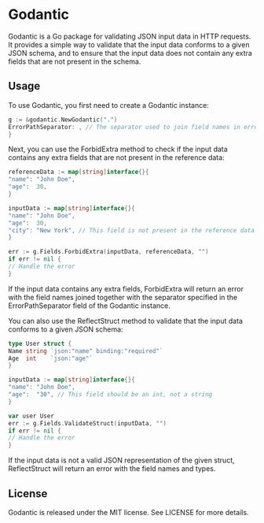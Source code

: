 # Godantic
Godantic is a Go package for validating JSON input data in HTTP requests. It provides a simple way to validate that the input data conforms to a given JSON schema, and to ensure that the input data does not contain any extra fields that are not present in the schema.

## Usage
To use Godantic, you first need to create a Godantic instance:

```Go
g := &godantic.NewGodantic(".")
ErrorPathSeparator: , // The separator used to join field names in error messages
}
```
Next, you can use the ForbidExtra method to check if the input data contains any extra fields that are not present in the reference data:

```Go
referenceData := map[string]interface{}{
"name": "John Doe",
"age":  30,
}

inputData := map[string]interface{}{
"name": "John Doe",
"age":  30,
"city": "New York", // This field is not present in the reference data
}

err := g.Fields.ForbidExtra(inputData, referenceData, "")
if err != nil {
// Handle the error
}

```

If the input data contains any extra fields, ForbidExtra will return an error with the field names joined together with the separator specified in the ErrorPathSeparator field of the Godantic instance.

You can also use the ReflectStruct method to validate that the input data conforms to a given JSON schema:

```Go
type User struct {
Name string `json:"name" binding:"required"`
Age  int    `json:"age"`
}

inputData := map[string]interface{}{
"name": "John Doe",
"age":  "30", // This field should be an int, not a string
}

var user User
err := g.Fields.ValidateStruct(inputData, "")
if err != nil {
// Handle the error
}
```
If the input data is not a valid JSON representation of the given struct, ReflectStruct will return an error with the field names and types.

## License
Godantic is released under the MIT license. See LICENSE for more details.